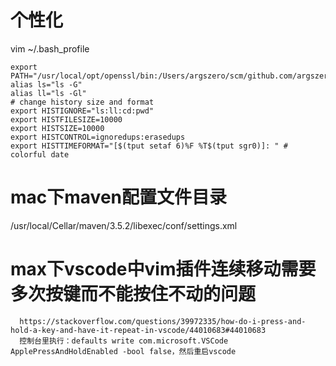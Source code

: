 # 个性化
vim ~/.bash_profile
```
export PATH="/usr/local/opt/openssl/bin:/Users/argszero/scm/github.com/argszero/memo/bin:$PATH"
alias ls="ls -G"
alias ll="ls -Gl"
# change history size and format
export HISTIGNORE="ls:ll:cd:pwd"
export HISTFILESIZE=10000
export HISTSIZE=10000
export HISTCONTROL=ignoredups:erasedups
export HISTTIMEFORMAT="[$(tput setaf 6)%F %T$(tput sgr0)]: " # colorful date
```

# mac下maven配置文件目录
/usr/local/Cellar/maven/3.5.2/libexec/conf/settings.xml

# max下vscode中vim插件连续移动需要多次按键而不能按住不动的问题
```
  https://stackoverflow.com/questions/39972335/how-do-i-press-and-hold-a-key-and-have-it-repeat-in-vscode/44010683#44010683
  控制台里执行：defaults write com.microsoft.VSCode ApplePressAndHoldEnabled -bool false，然后重启vscode
```
